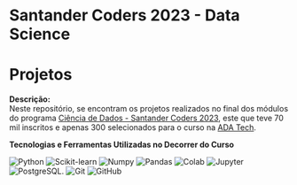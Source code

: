 # Santander Coders 2023 - Data Science

 

# Projetos



**Descrição:**<br>
Neste repositório, se encontram os projetos realizados no final dos módulos do programa [Ciência de Dados - Santander Coders 2023](https://www.linkedin.com/posts/adatechbr_santander-coders-2023-activity-7054461150486269952-ENtp/?originalSubdomain=br), este que teve 70 mil inscritos e apenas 300 selecionados para o curso na [ADA Tech](https://www.linkedin.com/school/adatechbr/).
<br>  

**Tecnologias e Ferramentas Utilizadas no Decorrer do Curso**

![Python](https://img.shields.io/badge/Python-FFD43B?style=for-the-badge&logo=python&logoColor=blue)
![Scikit-learn](https://img.shields.io/badge/scikit_learn-F7931E?style=for-the-badge&logo=scikit-learn&logoColor=white)
![Numpy](https://img.shields.io/badge/Numpy-777BB4?style=for-the-badge&logo=numpy&logoColor=white)
![Pandas](https://img.shields.io/badge/Pandas-2C2D72?style=for-the-badge&logo=pandas&logoColor=white)
![Colab](https://img.shields.io/badge/Colab-F9AB00?style=for-the-badge&logo=googlecolab&color=525252)
![Jupyter](https://img.shields.io/badge/Jupyter-F37626.svg?&style=for-the-badge&logo=Jupyter&logoColor=white)
![PostgreSQL](https://img.shields.io/badge/PostgreSQL-316192?style=for-the-badge&logo=postgresql&logoColor=white).
![Git](https://img.shields.io/badge/git-%23F05033.svg?style=for-the-badge&logo=git&logoColor=white)
![GitHub](https://img.shields.io/badge/github-%23121011.svg?style=for-the-badge&logo=github&logoColor=white)

